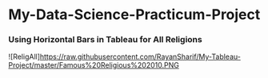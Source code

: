 # My-Data-Science-Practicum-Project

### Using Horizontal Bars in Tableau for All Religions

![ReligAll]https://raw.githubusercontent.com/RayanSharif/My-Tableau-Project/master/Famous%20Religious%202010.PNG

